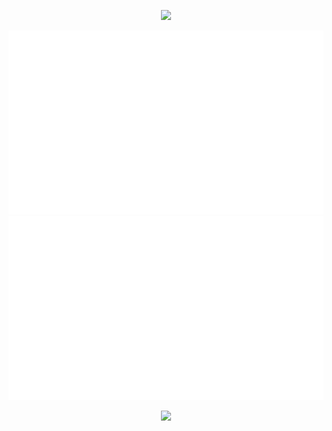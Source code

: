 <p align="center">
  <img src="https://capsule-render.vercel.app/api?type=waving&height=180&color=timeGradient&text=Hello%20Everyone!&section=header&reversal=false&textBg=false&fontAlign=40&animation=twinkling&fontSize=50"/>
</p>


![Nilesh Mandal's Github Stats](https://raw.githubusercontent.com/nilemandal/github-stats/master/generated/overview.svg#gh-light-mode-only)
![Language used (By File Size)](https://raw.githubusercontent.com/nilemandal/github-stats/master/generated/languages.svg#gh-light-mode-only)

<p align="center">
  <img src="https://capsule-render.vercel.app/api?type=waving&height=120&color=timeGradient&text=Thank%20you&section=footer&reversal=false&textBg=false&fontAlign=85&animation=twinkling&fontSize=40&descAlign=0&descAlignY=0&fontAlignY=50"/>
</p>
